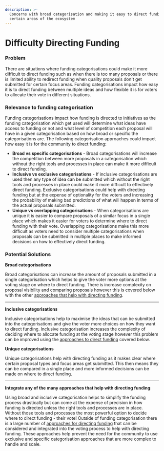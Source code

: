 ```yaml
---
description: >-
  Concerns with broad categorisation and making it easy to direct funding to
  certain areas of the ecosystem
---
```


# Difficulty Directing Funding

### Problem

There are situations where funding categorisations could make it more difficult to direct funding such as when there is too many proposals or there is limited ability to redirect funding when quality proposals don't get submitted for certain focus areas. Funding categorisations impact how easy it is to direct funding between multiple ideas and how flexible it is for voters to allocate their vote in different situations.



### **Relevance to funding categorisation**

Funding categorisations impact how funding is directed to initiatives as the funding categorisation which get used will determine what ideas have access to funding or not and what level of competition each proposal will have in a given categorisation based on how broad or specific the categorisations are. The following categorisation approaches could impact how easy it is for the community to direct funding:

* **Broad vs specific categorisations** - Broad categorisations will increase the competition between more proposals in a categorisation which without the right tools and processes in place can make it more difficult to direct funding.
* **Inclusive vs exclusive categorisations** - If inclusive categorisations are used then any type of idea can be submitted which without the right tools and processes in place could make it more difficult to effectively direct funding. Exclusive categorisations could help with directing funding but at the expense of optionality for the voters and increasing the probability of making bad predictions of what will happen in terms of the actual proposals submitted.
* **Unique vs overlapping categorisations** - When categorisations are unique it is easier to compare proposals of a similar focus in a single place which makes it easier for voters to determine where to direct funding with their vote. Overlapping categorisations make this more difficult as voters need to consider multiple categorisations when proposals can be submitted in multiple places to make informed decisions on how to effectively direct funding.



### Potential Solutions



**Broad categorisations**

Broad categorisations can increase the amount of proposals submitted in a single categorisation which helps to give the voter more options at the voting stage on where to direct funding. There is increase complexity on proposal visibility and comparing proposals however this is covered below with the other [approaches that help with directing funding](../../categorisation-analysis/approaches-for-directing-funding.md).

****

**Inclusive categorisations**

Inclusive categorisations help to maximise the ideas that can be submitted into the categorisations and give the voter more choices on how they want to direct funding. Inclusive categorisation increases the complexity of deciding where to allocate funding at the voting stage however this problem can be improved using the [approaches to direct funding](../../categorisation-analysis/approaches-for-directing-funding.md) covered below.



**Unique categorisations**

Unique categorisations help with directing funding as it makes clear where certain proposal types and focus areas get submitted. This then means they can be compared in a single place and more informed decisions can be made on where to direct funding.

****

**Integrate any of the many approaches that help with directing funding**

Using broad and inclusive categorisation helps to simplify the funding process drastically but can come at the expense of precision in how funding is directed unless the right tools and processes are in place. Without those tools and processes the most powerful option to decide where to direct funding - their vote! Outside of funding categorisation there is a large number of [approaches for directing funding](../../categorisation-analysis/approaches-for-directing-funding.md) that can be considered and integrated into the voting process to help with directing funding. These approaches help prevent the need for the community to use exclusive and specific categorisation approaches that are more complex to handle and scale.&#x20;
